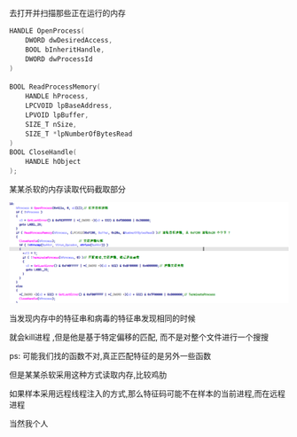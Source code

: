 

去打开并扫描那些正在运行的内存



```c
HANDLE OpenProcess(
    DWORD dwDesiredAccess, 
    BOOL bInheritHandle,
    DWORD dwProcessId
)

BOOL ReadProcessMemory(
    HANDLE hProcess, 
    LPCVOID lpBaseAddress, 
    LPVOID lpBuffer, 
    SIZE_T nSize, 
    SIZE_T *lpNumberOfBytesRead
)
BOOL CloseHandle(
	HANDLE hObject
);
```





某某杀软的内存读取代码截取部分

![image-20230724170439335](img/image-20230724170439335.png)

当发现内存中的特征串和病毒的特征串发现相同的时候

就会kill进程 ,但是他是基于特定偏移的匹配, 而不是对整个文件进行一个搜搜

ps: 可能我们找的函数不对,真正匹配特征的是另外一些函数



但是某某杀软采用这种方式读取内存,比较鸡肋

如果样本采用远程线程注入的方式,那么特征码可能不在样本的当前进程,而在远程进程



当然我个人



